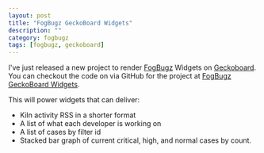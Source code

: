 ```yaml
---
layout: post
title: "FogBugz GeckoBoard Widgets"
description: ""
category: fogbugz
tags: [fogbugz, geckoboard]
---
```


I've just released a new project to render [FogBugz][fb] Widgets on [Geckoboard][gb].
You can checkout the code on via GitHub for the project at 
[FogBugz GeckoBoard Widgets](https://github.com/there4/fogbugz-geckoboard).

This will power widgets that can deliver:

* Kiln activity RSS in a shorter format
* A list of what each developer is working on
* A list of cases by filter id
* Stacked bar graph of current critical, high, and normal cases by count.


[fb]: http://www.fogcreek.com/fogbugz/
[gb]: http://www.geckoboard.com/